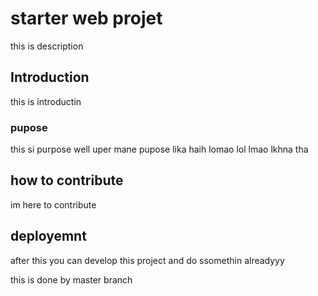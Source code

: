 # starter web projet
 this is description
## Introduction
 this is introductin 
### pupose
  this si purpose well uper mane pupose lika haih lomao lol lmao lkhna tha 
## how to contribute
im here to contribute
## deployemnt

after this you can develop this project and do ssomethin alreadyyy

this is done by master branch
